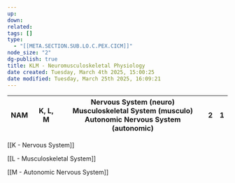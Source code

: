 ```yaml
---
up: 
down: 
related: 
tags: []
type:
  - "[[META.SECTION.SUB.LO.C.PEX.CICM]]"
node_size: "2"
dg-publish: true
title: KLM - Neuromusculoskeletal Physiology
date created: Tuesday, March 4th 2025, 15:00:25
date modified: Tuesday, March 25th 2025, 16:09:21
---
```


| NAM | K, L, M | Nervous System (neuro)<br>Musculoskeletal System (musculo)<br>Autonomic Nervous System (autonomic) | 2   | 1   |
| --- | ------- | -------------------------------------------------------------------------------------------------- | --- | --- |

[[K - Nervous System]]

[[L - Musculoskeletal System]]

[[M - Autonomic Nervous System]]
